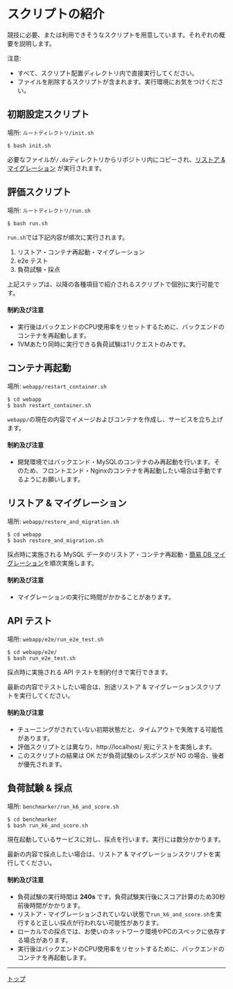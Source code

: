 # スクリプトの紹介

競技に必要、または利用できそうなスクリプトを用意しています。それぞれの概要を説明します。

注意:

- すべて、スクリプト配置ディレクトリ内で直接実行してください。
- ファイルを削除するスクリプトが含まれます。実行環境にお気をつけください。

## 初期設定スクリプト
場所: `ルートディレクトリ/init.sh`

```
$ bash init.sh 
```

必要なファイルが`/.da`ディレクトリからリポジトリ内にコピーされ、[リストア & マイグレーション](#リストア--マイグレーション) が実行されます。


## 評価スクリプト

場所: `ルートディレクトリ/run.sh`

```
$ bash run.sh
```

`run.sh`では下記内容が順次に実行されます。

1. リストア・コンテナ再起動・マイグレーション
1. e2e テスト
1. 負荷試験・採点

上記ステップは、以降の各種項目で紹介されるスクリプトで個別に実行可能です。

#### 制約及び注意

- 実行後はバックエンドのCPU使用率をリセットするために、バックエンドのコンテナを再起動します。
- 1VMあたり同時に実行できる負荷試験は1リクエストのみです。

## コンテナ再起動

場所: `webapp/restart_container.sh`

```
$ cd webapp
$ bash restart_container.sh
```

`webapp/`の現在の内容でイメージおよびコンテナを作成し、サービスを立ち上げます。

#### 制約及び注意

- 開発環境ではバックエンド・MySQLのコンテナのみ再起動を行います。そのため、フロントエンド・Nginxのコンテナを再起動したい場合は手動でするようにお願いします。

## リストア & マイグレーション

場所: `webapp/restore_and_migration.sh`

```
$ cd webapp
$ bash restore_and_migration.sh
```

採点時に実施される MySQL データのリストア・コンテナ再起動・[簡易 DB マイグレーション](../rules/03_Scoring.md#簡易-db-マイグレーション機能)を順次実施します。

#### 制約及び注意

- マイグレーションの実行に時間がかかることがあります。

## API テスト

場所: `webapp/e2e/run_e2e_test.sh`

```
$ cd webapp/e2e/
$ bash run_e2e_test.sh
```

採点時に実施される API テストを制約付きで実行できます。

最新の内容でテストしたい場合は、別途リストア & マイグレーションスクリプトを実行してください。

#### 制約及び注意

- チューニングがされていない初期状態だと、タイムアウトで失敗する可能性があります。
- 評価スクリプトとは異なり、http://localhost/ 宛にテストを実施します。
- このスクリプトの結果は OK だが負荷試験のレスポンスが NG の場合、後者が優先されます。

## 負荷試験 & 採点

場所: `benchmarker/run_k6_and_score.sh`

```
$ cd benchmarker
$ bash run_k6_and_score.sh
```

現在起動しているサービスに対し、採点を行います。実行には数分かかります。

最新の内容で採点したい場合は、リストア & マイグレーションスクリプトを実行してください。

#### 制約及び注意
- 負荷試験の実行時間は **240s** です。負荷試験実行後にスコア計算のため30秒前後時間がかかります。
- リストア・マイグレーションされていない状態で`run_k6_and_score.sh`を実行すると正しい採点が行われない可能性があります。
- ローカルでの採点では、お使いのネットワーク環境やPCのスペックに依存する場合があります。
- 実行後はバックエンドのCPU使用率をリセットするために、バックエンドのコンテナを再起動します。

---

[トップ](../../README.md)
